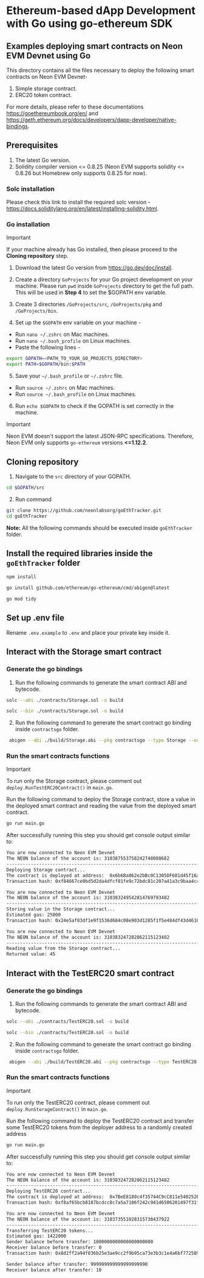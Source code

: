 # Ethereum-based dApp Development with Go using go-ethereum SDK

## Examples deploying smart contracts on Neon EVM Devnet using Go

This directory contains all the files necessary to deploy the following smart contracts on Neon EVM Devnet-

1. Simple storage contract.
2. ERC20 token contract.

For more details, please refer to these documentations https://goethereumbook.org/en/ and https://geth.ethereum.org/docs/developers/dapp-developer/native-bindings.

## Prerequisites

1. The latest Go version.
2. Solidity compiler version <= 0.8.25 (Neon EVM supports solidity <= 0.8.26 but Homebrew only supports 0.8.25 for now).

### Solc installation

Please check this link to install the required solc version - https://docs.soliditylang.org/en/latest/installing-solidity.html.

### Go installation

> [!IMPORTANT]
> If your machine already has Go installed, then please proceed to the **Cloning repository** step.

1. Download the latest Go version from https://go.dev/doc/install.

2. Create a directory `GoProjects` for your Go project development on your machine. Please run `pwd` inside `GoProjects` directory to get the full path. This will be used in **Step 4** to set the $GOPATH env variable.

3. Create 3 directories `/GoProjects/src`, `/GoProjects/pkg` and `/GoProjects/bin`.

4. Set up the `$GOPATH` env variable on your machine -

- Run `nano ~/.zshrc` on Mac machines.
- Run `nano ~/.bash_profile` on Linux machines.
- Paste the following lines -

```sh
export GOPATH=<PATH_TO_YOUR_GO_PROJECTS_DIRECTORY>
export PATH=$GOPATH/bin:$PATH
```

5. Save your `~/.bash_profile` or `~/.zshrc` file.

- Run `source ~/.zshrc` on Mac machines.
- Run `source ~/.bash_profile` on Linux machines.

6. Run `echo $GOPATH` to check if the GOPATH is set correctly in the machine.

> [!IMPORTANT]
> Neon EVM doesn't support the latest JSON-RPC specifications. Therefore, Neon EVM only supports `go-ethereum` versions **<=1.12.2**.

## Cloning repository

1. Navigate to the `src` directory of your GOPATH.

```sh
cd $GOPATH/src
```

2. Run command

```sh
git clone https://github.com/neonlabsorg/goEthTracker.git
cd goEthTracker
```

**Note:** All the following commands should be executed inside `goEthTracker` folder.

## Install the required libraries inside the `goEthTracker` folder

```sh
npm install
```

```sh
go install github.com/ethereum/go-ethereum/cmd/abigen@latest
```

```sh
go mod tidy
```

## Set up .env file

Rename `.env.example` to `.env` and place your private key inside it.

## Interact with the **Storage** smart contract

### Generate the go bindings

1. Run the following commands to generate the smart contract ABI and bytecode.

```sh
solc --abi ./contracts/Storage.sol -o build
```

```sh
solc --bin ./contracts/Storage.sol -o build
```

2. Run the following command to generate the smart contract go binding inside `contractsgo` folder.

```sh
 abigen --abi ./build/Storage.abi --pkg contractsgo --type Storage --out ./contractsgo/Storage.go --bin ./build/Storage.bin
```

### Run the smart contracts functions

> [!IMPORTANT]
> To run only the Storage contract, please comment out `deploy.RunTestERC20Contract()` in `main.go`.

Run the following command to deploy the Storage contract, store a value in the deployed smart contract and reading the value from the deployed smart contract.

```sh
go run main.go
```

After successfully running this step you should get console output similar to:

```sh
You are now connected to Neon EVM Devnet
The NEON balance of the account is: 310387553758242748088682
------------------------------------------------------------------------
Deploying Storage contract...
The contract is deployed at address:  0x6b6Ba862e2bBc0C1305DF681d45f16a1D6F57baf
Transaction hash: 0xf84667ce0bd5d2da4dfcf81fe9c72bdc81c207a41a3c9baa4c43e9ebb6ae1b6e

You are now connected to Neon EVM Devnet
The NEON balance of the account is: 310383249542814769793482
------------------------------------------------------------------------
Storing value in the Storage contract...
Estimated gas: 25000
Transaction hash: 0x24e5af83df1e9f1536d684c08e903d1285f1f5e484df43d4616c925bb25ec9a9

You are now connected to Neon EVM Devnet
The NEON balance of the account is: 310383247282862115123482
------------------------------------------------------------------------
Reading value from the Storage contract...
Returned value: 45
```

## Interact with the **TestERC20** smart contract

### Generate the go bindings

1. Run the following commands to generate the smart contract ABI and bytecode.

```sh
solc --abi ./contracts/TestERC20.sol -o build
```

```sh
solc --bin ./contracts/TestERC20.sol -o build
```

2. Run the following command to generate the smart contract go binding inside `contractsgo` folder.

```sh
 abigen --abi ./build/TestERC20.abi --pkg contractsgo --type TestERC20 --out ./contractsgo/TestERC20.go --bin ./build/TestERC20.bin
```

### Run the smart contracts functions

> [!IMPORTANT]
> To run only the TestERC20 contract, please comment out `deploy.RunStorageContract()` in `main.go`.

Run the following command to deploy the TestERC20 contract and transfer some TestERC20 tokens from the deployer address to a randomly created address

```sh
go run main.go
```

After successfully running this step you should get console output similar to:

```sh
You are now connected to Neon EVM Devnet
The NEON balance of the account is: 310383247282862115123482
------------------------------------------------------------------------
Deploying TestERC20 contract...
The contract is deployed at address:  0x7BeE8180c4f35744C9cC811e540252ECcD8AcEb4
Transaction hash: 0xf8af65bcb8187bcdcc8c7a5a7106f242c941d6506201497f31f46099d891bcc6

You are now connected to Neon EVM Devnet
The NEON balance of the account is: 310373551028315738437922
------------------------------------------------------------------------
Transferring TestERC20 tokens...
Estimated gas: 1422000
Sender balance before transfer: 1000000000000000000000
Receiver balance before transfer: 0
Transaction hash: 0x8d2ff2a94f836b25e3ae9cc2f9b95ca73e3b3c1e4a6bf7725890eddd915029ab

Sender balance after transfer: 999999999999999999990
Receiver balance after transfer: 10
```
